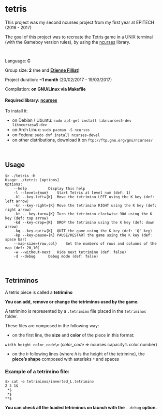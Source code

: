 # tetris

This project was my second ncurses project from my first year at EPITECH (2016 - 2017)

The goal of this project was to recreate the [Tetris](https://fr.wikipedia.org/wiki/Tetris) game in a UNIX terminal (with the Gameboy version rules), by using the [ncurses](https://www.gnu.org/software/ncurses/) library.

<br>

Language: **C**

Group size: **2** (me and [**Etienne Filliat**](https://github.com/etiennefilliat))

Project duration: **~1 month** (20/02/2017 - 19/03/2017)

Compilation: **on GNU/Linux via Makefile**

#### Required library: [ncurses](https://www.gnu.org/software/ncurses/)

To install it:

* on Debian / Ubuntu: `sudo apt-get install libncurses5-dev libncursesw5-dev`
* on Arch Linux: `sudo pacman -S ncurses`
* on Fedora: `sudo dnf install ncurses-devel`
* on other distributions, download it on `ftp://ftp.gnu.org/gnu/ncurses/`

<br>

## Usage

```
$> ./tetris -h   
Usage: ./tetris [options]
Options:
	--help			Display this help
	-l --level={num}	Start Tetris at level num (def: 1)
	-kl --key-left={K}	Move the tetrimino LEFT using the K key (def: left arrow)
	-kr --key-right={K}	Move the tetrimino RIGHT using the K key (def: right arrow)
	-kt -- key-turn={K}	Turn the tetrimino clockwise 90d using the K key (def: top arrow)
	-kd --key-drop={K}	DROP the tetrimino using the K key (def: down arrow)
	-kq --key-quit={K}	QUIT the game using the K key (def: 'Q' key)
	-kp --key-pause={K}	PAUSE/RESTART the game using the K key (def: space bar)
	--map-size={row,col}	Set the numbers of rows and columns of the map (def: 20,10)
	-w --without-next	Hide next tetrimino (def: false)
	-d --debug		Debug mode (def: false)
```

<br>

## Tetriminos

A tetris piece is called a **tetrimino**

**You can add, remove or change the tetriminos used by the game.**

A tetrimino is represented by a `.tetrimino` file placed in the `tetriminos` folder.

These files are composed in the following way:
* on the first line, the **size** and **color** of the piece in this format:

`width height color_code\n` (_color_code_ => ncurses capacity’s color number)

* on the _h_ following lines (where _h_ is the height of the tetrimino), the **piece’s shape** composed with asterisks `*` and spaces

### Example of a tetrimino file:

```
$> cat -e tetriminos/inverted_L.tetrimino
2 3 1$
 *$
 *$
**$
```

**You can check all the loaded tetriminos on launch with the** `--debug` **option.**
